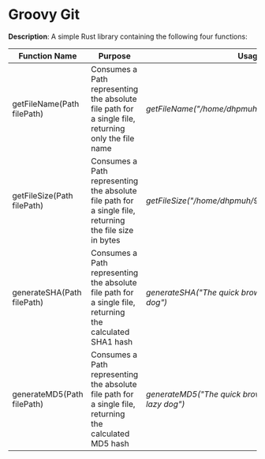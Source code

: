 # Groovy Git

**Description**: A simple Rust library containing the following four functions:

Function Name | Purpose | Usage | Output
-- | - | - | - 
getFileName(Path filePath)  | Consumes a Path representing the absolute file path for a single file, returning only the file name | _getFileName("/home/dhpmuh/909SPD/FinalExam.exe")_ | _FinalExam.exe_
getFileSize(Path filePath)  | Consumes a Path representing the absolute file path for a single file, returning the file size in bytes | _getFileSize("/home/dhpmuh/909SPD/FinalExam.exe")_ | _128 bytes_
generateSHA(Path filePath) | Consumes a Path representing the absolute file path for a single file, returning the calculated SHA1 hash | _generateSHA("The quick brown fox jumps over the lazy dog")_ |  _2fd4e1c..._
generateMD5(Path filePath) | Consumes a Path representing the absolute file path for a single file, returning the calculated MD5 hash | _generateMD5("The quick brown fox jumps over the lazy dog")_ | _9e107d9..._